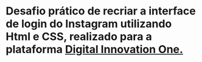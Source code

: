 # Desafio prático de recriar a interface de login do Instagram utilizando Html e CSS, realizado para a plataforma [Digital Innovation One.](https://web.digitalinnovation.one/track/everis-fullstack-developer?tab=path)
